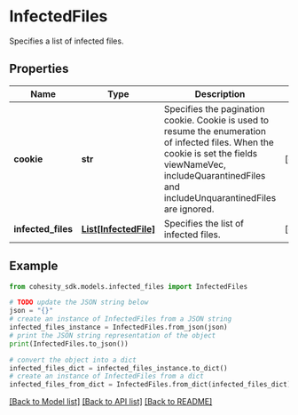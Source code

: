 # InfectedFiles

Specifies a list of infected files.

## Properties

Name | Type | Description | Notes
------------ | ------------- | ------------- | -------------
**cookie** | **str** | Specifies the pagination cookie. Cookie is used to  resume the enumeration of infected files. When the cookie is set the fields viewNameVec, includeQuarantinedFiles and includeUnquarantinedFiles are ignored.  | [optional] 
**infected_files** | [**List[InfectedFile]**](InfectedFile.md) | Specifies the list of infected files. | [optional] 

## Example

```python
from cohesity_sdk.models.infected_files import InfectedFiles

# TODO update the JSON string below
json = "{}"
# create an instance of InfectedFiles from a JSON string
infected_files_instance = InfectedFiles.from_json(json)
# print the JSON string representation of the object
print(InfectedFiles.to_json())

# convert the object into a dict
infected_files_dict = infected_files_instance.to_dict()
# create an instance of InfectedFiles from a dict
infected_files_from_dict = InfectedFiles.from_dict(infected_files_dict)
```
[[Back to Model list]](../README.md#documentation-for-models) [[Back to API list]](../README.md#documentation-for-api-endpoints) [[Back to README]](../README.md)


